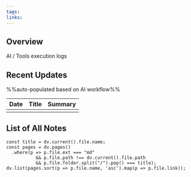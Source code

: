 ```yaml
---
tags: 
links: 
---
```

## Overview
AI / Tools execution logs

## Recent Updates
%%auto-populated based on AI workflow%%

| Date | Title | Summary |
| ---- | ----- | ------- |
|      |       |         |

## List of All Notes
```dataviewjs
const title = dv.current().file.name;
const pages = dv.pages()
  .where(p => p.file.ext === "md"
           && p.file.path !== dv.current().file.path
           && p.file.folder.split("/").pop() === title);
dv.list(pages.sort(p => p.file.name, 'asc').map(p => p.file.link));
```

